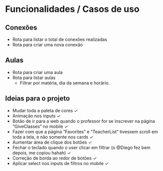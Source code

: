 # Funcionalidades / Casos de uso

## Conexões

- Rota para listar o total de conexões realizadas
- Rota para criar uma nova conexão

## Aulas

- Rota para criar uma aula
- Rota para listar aulas
  - Filtrar por matéria, dia da semana e horário.


## Ideias para o projeto
- Mudar toda a paleta de cores ✓
- Animação nos inputs ✓
- Botão de ir para a web quando o professor for se inscrever na página “GiveClasses” no mobile ✓
- Fazer com que a página “Favorites” e “TeacherList” tivessem scroll em toda a tela, e não somente nos cards ✓
- Aumentar área de clique dos botões ✓
- Fechar o teclado quando o user clicar em filtrar (o @Diego fez bem depois, me copiou hahah) ✓
- Correção de borda ao redor de botões ✓
- Aplicar select nos inputs de filtros no mobile ✓